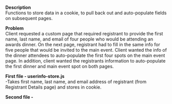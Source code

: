 <strong>Description</strong><br />Functions to store data in a cookie, to pull back out and auto-populate fields on subsequent pages.

<strong>Problem</strong><br />Client requested a custom page that required registrant to provide the first name, last name, and email of four people who would be attending an awards dinner.  On the next page, registrant had to fill in the same info for five people that would be invited to the main event.  Client wanted the info of the dinner attendees to auto-populate the first four spots on the main event page.  In addition, client wanted the registrants information to auto-populate the first dinner and main event spot on both pages.

<strong>First file - userinfo-store.js<br /></strong>
-Takes first name, last name, and email address of registrant (from Registrant Details page) and stores in cookie.

<strong>Second file - </strong>
